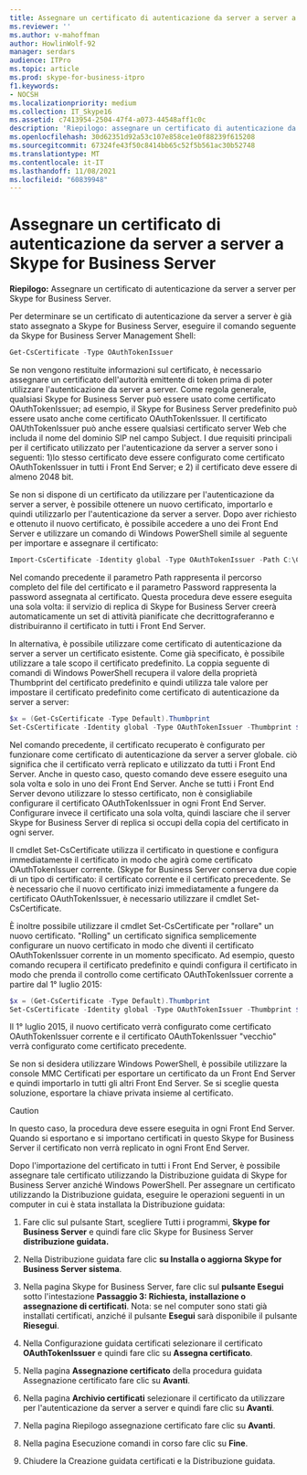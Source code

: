 ```yaml
---
title: Assegnare un certificato di autenticazione da server a server a Skype for Business Server
ms.reviewer: ''
ms.author: v-mahoffman
author: HowlinWolf-92
manager: serdars
audience: ITPro
ms.topic: article
ms.prod: skype-for-business-itpro
f1.keywords:
- NOCSH
ms.localizationpriority: medium
ms.collection: IT_Skype16
ms.assetid: c7413954-2504-47f4-a073-44548aff1c0c
description: 'Riepilogo: assegnare un certificato di autenticazione da server a server per Skype for Business Server.'
ms.openlocfilehash: 30d62351d92a53c107e858ce1e0f88239f615208
ms.sourcegitcommit: 67324fe43f50c8414bb65c52f5b561ac30b52748
ms.translationtype: MT
ms.contentlocale: it-IT
ms.lasthandoff: 11/08/2021
ms.locfileid: "60839948"
---
```

# <a name="assign-a-server-to-server-authentication-certificate-to-skype-for-business-server"></a>Assegnare un certificato di autenticazione da server a server a Skype for Business Server
**Riepilogo:** Assegnare un certificato di autenticazione da server a server per Skype for Business Server.
  
Per determinare se un certificato di autenticazione da server a server è già stato assegnato a Skype for Business Server, eseguire il comando seguente da Skype for Business Server Management Shell:
  
```PowerShell
Get-CsCertificate -Type OAuthTokenIssuer
```

Se non vengono restituite informazioni sul certificato, è necessario assegnare un certificato dell'autorità emittente di token prima di poter utilizzare l'autenticazione da server a server. Come regola generale, qualsiasi Skype for Business Server può essere usato come certificato OAuthTokenIssuer; ad esempio, il Skype for Business Server predefinito può essere usato anche come certificato OAuthTokenIssuer. Il certificato OAUthTokenIssuer può anche essere qualsiasi certificato server Web che includa il nome del dominio SIP nel campo Subject. I due requisiti principali per il certificato utilizzato per l'autenticazione da server a server sono i seguenti: 1)lo stesso certificato deve essere configurato come certificato OAuthTokenIssuer in tutti i Front End Server; e 2) il certificato deve essere di almeno 2048 bit.
  
Se non si dispone di un certificato da utilizzare per l'autenticazione da server a server, è possibile ottenere un nuovo certificato, importarlo e quindi utilizzarlo per l'autenticazione da server a server. Dopo aver richiesto e ottenuto il nuovo certificato, è possibile accedere a uno dei Front End Server e utilizzare un comando di Windows PowerShell simile al seguente per importare e assegnare il certificato:
  
```PowerShell
Import-CsCertificate -Identity global -Type OAuthTokenIssuer -Path C:\Certificates\ServerToServerAuth.pfx  -Password "P@ssw0rd"
```

Nel comando precedente il parametro Path rappresenta il percorso completo del file del certificato e il parametro Password rappresenta la password assegnata al certificato. Questa procedura deve essere eseguita una sola volta: il servizio di replica di Skype for Business Server creerà automaticamente un set di attività pianificate che decrittograferanno e distribuiranno il certificato in tutti i Front End Server.
  
In alternativa, è possibile utilizzare come certificato di autenticazione da server a server un certificato esistente. Come già specificato, è possibile utilizzare a tale scopo il certificato predefinito. La coppia seguente di comandi di Windows PowerShell recupera il valore della proprietà Thumbprint del certificato predefinito e quindi utilizza tale valore per impostare il certificato predefinito come certificato di autenticazione da server a server:
  
```PowerShell
$x = (Get-CsCertificate -Type Default).Thumbprint
Set-CsCertificate -Identity global -Type OAuthTokenIssuer -Thumbprint $x
```

Nel comando precedente, il certificato recuperato è configurato per funzionare come certificato di autenticazione da server a server globale. ciò significa che il certificato verrà replicato e utilizzato da tutti i Front End Server. Anche in questo caso, questo comando deve essere eseguito una sola volta e solo in uno dei Front End Server. Anche se tutti i Front End Server devono utilizzare lo stesso certificato, non è consigliabile configurare il certificato OAuthTokenIssuer in ogni Front End Server. Configurare invece il certificato una sola volta, quindi lasciare che il server Skype for Business Server di replica si occupi della copia del certificato in ogni server.
  
Il cmdlet Set-CsCertificate utilizza il certificato in questione e configura immediatamente il certificato in modo che agirà come certificato OAuthTokenIssuer corrente. (Skype for Business Server conserva due copie di un tipo di certificato: il certificato corrente e il certificato precedente. Se è necessario che il nuovo certificato inizi immediatamente a fungere da certificato OAuthTokenIssuer, è necessario utilizzare il cmdlet Set-CsCertificate.
  
È inoltre possibile utilizzare il cmdlet Set-CsCertificate per "rollare" un nuovo certificato. "Rolling" un certificato significa semplicemente configurare un nuovo certificato in modo che diventi il certificato OAuthTokenIssuer corrente in un momento specificato. Ad esempio, questo comando recupera il certificato predefinito e quindi configura il certificato in modo che prenda il controllo come certificato OAuthTokenIssuer corrente a partire dal 1° luglio 2015:
  
```PowerShell
$x = (Get-CsCertificate -Type Default).Thumbprint
Set-CsCertificate -Identity global -Type OAuthTokenIssuer -Thumbprint $x -EffectiveDate "7/1/2015" -Roll
```

Il 1° luglio 2015, il nuovo certificato verrà configurato come certificato OAuthTokenIssuer corrente e il certificato OAuthTokenIssuer "vecchio" verrà configurato come certificato precedente.
  
Se non si desidera utilizzare Windows PowerShell, è possibile utilizzare la console MMC Certificati per esportare un certificato da un Front End Server e quindi importarlo in tutti gli altri Front End Server. Se si sceglie questa soluzione, esportare la chiave privata insieme al certificato.
  
> [!CAUTION]
> In questo caso, la procedura deve essere eseguita in ogni Front End Server. Quando si esportano e si importano certificati in questo Skype for Business Server il certificato non verrà replicato in ogni Front End Server. 
  
Dopo l'importazione del certificato in tutti i Front End Server, è possibile assegnare tale certificato utilizzando la Distribuzione guidata di Skype for Business Server anziché Windows PowerShell. Per assegnare un certificato utilizzando la Distribuzione guidata, eseguire le operazioni seguenti in un computer in cui è stata installata la Distribuzione guidata:
  
1. Fare clic sul pulsante Start, scegliere Tutti i programmi, **Skype for Business Server** e quindi fare clic Skype for Business Server **distribuzione guidata.**
    
2. Nella Distribuzione guidata fare clic **su Installa o aggiorna Skype for Business Server sistema**.
    
3. Nella pagina Skype for Business Server, fare clic sul **pulsante Esegui** sotto l'intestazione **Passaggio 3: Richiesta, installazione o assegnazione di certificati**. Nota: se nel computer sono stati già installati certificati, anziché il pulsante **Esegui** sarà disponibile il pulsante **Riesegui**.
    
4. Nella Configurazione guidata certificati selezionare il certificato **OAuthTokenIssuer** e quindi fare clic su **Assegna certificato**.
    
5. Nella pagina **Assegnazione certificato** della procedura guidata Assegnazione certificato fare clic su **Avanti**.
    
6. Nella pagina **Archivio certificati** selezionare il certificato da utilizzare per l'autenticazione da server a server e quindi fare clic su **Avanti**.
    
7. Nella pagina Riepilogo assegnazione certificato fare clic su **Avanti**.
    
8. Nella pagina Esecuzione comandi in corso fare clic su **Fine**.
    
9. Chiudere la Creazione guidata certificati e la Distribuzione guidata.
    

